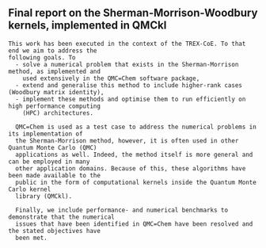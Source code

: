 ## Final report on the Sherman-Morrison-Woodbury kernels, implemented in QMCkl

    This work has been executed in the context of the TREX-CoE. To that end we aim to address the
    following goals. To
      - solve a numerical problem that exists in the Sherman-Morrison method, as implemented and
        used extensively in the QMC=Chem software package,
      - extend and generalise this method to include higher-rank cases (Woodbury matrix identity),
      - implement these methods and optimise them to run efficiently on high performance computing
        (HPC) architectures.
      
      QMC=Chem is used as a test case to address the numerical problems in its implementation of
      the Sherman-Morrison method, however, it is often used in other Quantum Monte Carlo (QMC)
      applications as well. Indeed, the method itself is more general and can be employed in many
      other application domains. Because of this, these algorithms have been made available to the
      public in the form of computational kernels inside the Quantum Monte Carlo kernel
      library (QMCkl).
      
      Finally, we include performance- and numerical benchmarks to demonstrate that the numerical
      issues that have been identified in QMC=Chem have been resolved and the stated objectives have
      been met.

